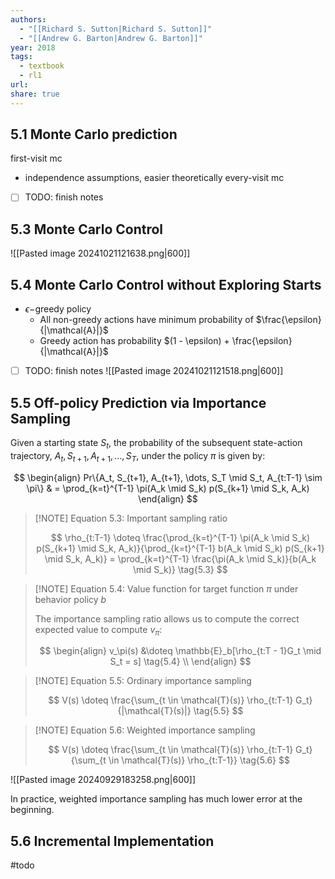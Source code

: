 ```yaml
---
authors:
  - "[[Richard S. Sutton|Richard S. Sutton]]"
  - "[[Andrew G. Barton|Andrew G. Barton]]"
year: 2018
tags:
  - textbook
  - rl1
url: 
share: true
---
```

## 5.1 Monte Carlo prediction

first-visit mc
- independence assumptions, easier theoretically
every-visit mc

- [ ] TODO: finish notes

## 5.3 Monte Carlo Control

![[Pasted image 20241021121638.png|600]]
## 5.4 Monte Carlo Control without Exploring Starts

- $\epsilon-$greedy policy
	- All non-greedy actions have minimum probability of $\frac{\epsilon}{|\mathcal{A}|}$
	- Greedy action has probability $(1 - \epsilon) + \frac{\epsilon}{|\mathcal{A}|}$

- [ ] TODO: finish notes
![[Pasted image 20241021121518.png|600]]
## 5.5 Off-policy Prediction via Importance Sampling

Given a starting state $S_t$, the probability of the subsequent state-action trajectory, $A_t, S_{t+1}, A_{t+1}, \dots, S_T$, under the policy $\pi$ is given by:

$$
\begin{align}
Pr\{A_t, S_{t+1}, A_{t+1}, \dots, S_T \mid S_t, A_{t:T-1} \sim \pi\} & = \prod_{k=t}^{T-1} \pi(A_k \mid S_k) p(S_{k+1} \mid S_k, A_k)
\end{align}
$$


> [!NOTE] Equation 5.3: Important sampling ratio
> 
> $$
> \rho_{t:T-1} \doteq \frac{\prod_{k=t}^{T-1} \pi(A_k \mid S_k) p(S_{k+1} \mid S_k, A_k)}{\prod_{k=t}^{T-1} b(A_k \mid S_k) p(S_{k+1} \mid S_k, A_k)} = \prod_{k=t}^{T-1} \frac{\pi(A_k \mid S_k)}{b(A_k \mid S_k)} \tag{5.3}
> $$

> [!NOTE] Equation 5.4: Value function for target function $\pi$ under behavior policy $b$
> 
> The importance sampling ratio allows us to compute the correct expected value to compute $v_\pi$:
> 
> $$
> \begin{align}
> v_\pi(s) &\doteq \mathbb{E}_b[\rho_{t:T - 1}G_t \mid S_t = s] \tag{5.4} \\
> \end{align}
> $$

> [!NOTE] Equation 5.5: Ordinary importance sampling
> 
> $$
> V(s) \doteq \frac{\sum_{t \in \mathcal{T}(s)} \rho_{t:T-1} G_t}{|\mathcal{T}(s)|} \tag{5.5}
> $$

> [!NOTE] Equation 5.6: Weighted importance sampling
> 
> $$
> V(s) \doteq \frac{\sum_{t \in \mathcal{T}(s)} \rho_{t:T-1} G_t}{\sum_{t \in \mathcal{T}(s)} \rho_{t:T-1}} \tag{5.6}
> $$

![[Pasted image 20240929183258.png|600]]

In practice, weighted importance sampling has much lower error at the beginning.


## 5.6 Incremental Implementation

#todo 

